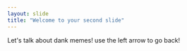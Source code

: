 ```yaml
---
layout: slide
title: "Welcome to your second slide"
---
```

Let's talk about dank memes!
use the left arrow to go back!
